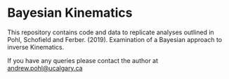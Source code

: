 # Bayesian Kinematics

This repository contains code and data to replicate analyses outlined in Pohl, Schofield and Ferber. (2019). Examination of a Bayesian approach to inverse Kinematics.

If you have any queries please contact the author at andrew.pohl@ucalgary.ca
